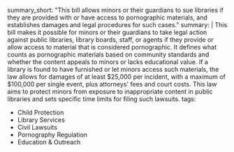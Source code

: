 summary_short: "This bill allows minors or their guardians to sue libraries if they are provided with or have access to pornographic materials, and establishes damages and legal procedures for such cases."
summary: |
  This bill makes it possible for minors or their guardians to take legal action against public libraries, library boards, staff, or agents if they provide or allow access to material that is considered pornographic. It defines what counts as pornographic materials based on community standards and whether the content appeals to minors or lacks educational value. If a library is found to have furnished or let minors access such materials, the law allows for damages of at least $25,000 per incident, with a maximum of $100,000 per single event, plus attorneys' fees and court costs. This law aims to protect minors from exposure to inappropriate content in public libraries and sets specific time limits for filing such lawsuits.
tags:
  - Child Protection
  - Library Services
  - Civil Lawsuits
  - Pornography Regulation
  - Education & Outreach

